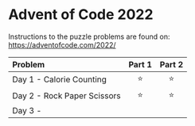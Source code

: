 # Advent of Code 2022

Instructions to the puzzle problems are found on: https://adventofcode.com/2022/

| **Problem**                 | Part 1 | Part 2 |
|:----------------------------|:------:|:------:|
| Day 1 - Calorie Counting    | :star: | :star: |
| Day 2 - Rock Paper Scissors | :star: | :star: |
| Day 3 -                     |        |        |